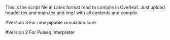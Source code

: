 This is the script file in Latex format read to compile in Overleaf.
Just upload header.tex and main.tex and img/ with all contents and compile.

#Version 3
For new pipable simulation core

#Version 2
For Pulseq interpreter